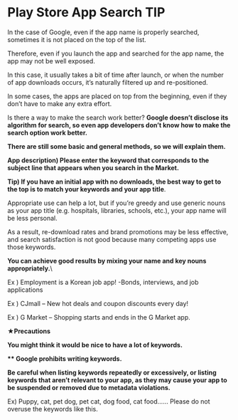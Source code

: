 # Play Store App Search TIP

In the case of Google, even if the app name is properly searched, sometimes it is not placed on the top of the list.&#x20;

Therefore, even if you launch the app and searched for the app name, the app may not be well exposed.

In this case, it usually takes a bit of time after launch, or when the number of app downloads occurs, it’s naturally filtered up and re-positioned.

In some cases, the apps are placed on top from the beginning, even if they don’t have to make any extra effort.&#x20;

Is there a way to make the search work better? **Google doesn’t disclose its algorithm for search, so even app developers don’t know how to make the search option work better.**&#x20;

**There are still some basic and general methods, so we will explain them.**&#x20;

**App description) Please enter the keyword that corresponds to the subject line that appears when you search in the Market.**

**Tip) If you have an initial app with no downloads, the best way to get to the top is to match your keywords and your app title**.

Appropriate use can help a lot, but if you’re greedy and use generic nouns as your app title (e.g. hospitals, libraries, schools, etc.), your app name will be less personal.&#x20;

As a result, re-download rates and brand promotions may be less effective, and search satisfaction is not good because many competing apps use those keywords.&#x20;

**You can achieve good results by mixing your name and key nouns appropriately.**\


Ex ) Employment is a Korean job app! -Bonds, interviews, and job applications

Ex ) CJmall – New hot deals and coupon discounts every day!

Ex ) G Market – Shopping starts and ends in the G Market app.

**★Precautions**

**You might think it would be nice to have a lot of keywords.**&#x20;

**\*\* Google prohibits writing keywords.**&#x20;

**Be careful when listing keywords repeatedly or excessively, or listing keywords that aren’t relevant to your app, as they may cause your app to be suspended or removed due to metadata violations.**

Ex) Puppy, cat, pet dog, pet cat, dog food, cat food…… Please do not overuse the keywords like this.
